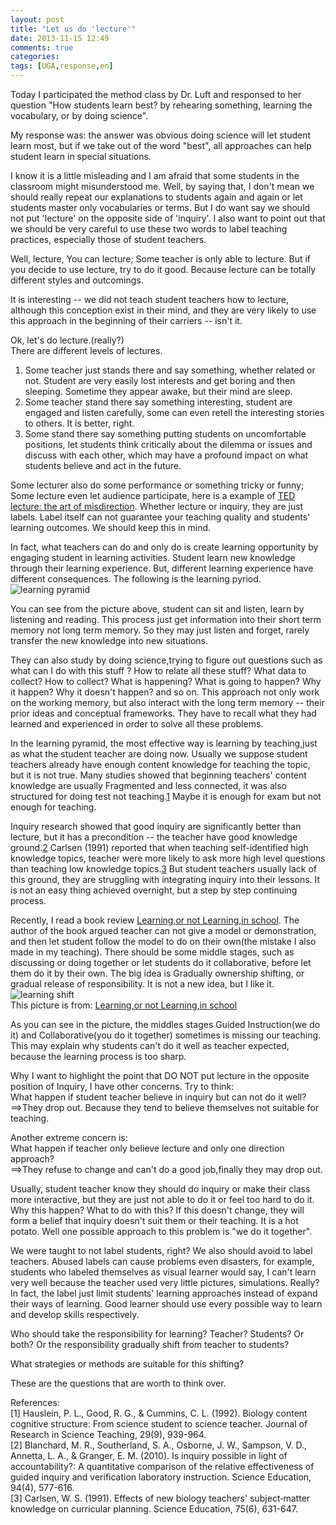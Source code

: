 ```yaml
---
layout: post
title: "Let us do 'lecture'"
date: 2013-11-15 12:49
comments: true
categories: 
tags: [UGA,response,en]
---
```

Today I participated the method class by Dr. Luft and responsed to her question "How students learn best? by rehearing something, learning the vocabulary, or by doing science".  

My response was: the answer was obvious doing science will let student learn most, but if we take out of the word "best", all approaches can help student learn in special situations.  

I know it is a little misleading and I am afraid that some students in the classroom might misunderstood me. Well, by saying that, I don't mean we should really repeat our explanations to students again and again or let students master only vocabularies or terms. But I do want say we should not put 'lecture' on the opposite side of 'inquiry'. I also want to point out that we should be very careful to use these two words to label teaching practices, especially those of student teachers. 

Well, lecture, You can lecture; Some teacher is only able to lecture. But if you decide to use lecture, try to do it good. Because lecture can be totally different styles and outcomings.  

It is interesting -- we did not teach student teachers how to lecture, although this conception exist in their mind, and they are very likely to use this approach in the beginning of their carriers -- isn't it.  

Ok, let's do lecture.(really?)  
There are different levels of lectures.  
1.  Some teacher just stands there and say something, whether related or not. Student are very easily lost interests and get boring and then sleeping. Sometime they appear awake, but their mind are sleep.  
2.  Some teacher stand there say something interesting, student are engaged and listen carefully, some can even retell the interesting stories to others. It is better, right.  
3.  Some stand there say something putting students on uncomfortable positions, let students think critically about the dilemma or issues and discuss with each other, which may have a profound impact on what students believe and act in the future.  

Some lecturer also do some performance or something tricky or funny; Some lecture even let audience participate, here is a example of [TED lecture: the art of misdirection](http://www.youtube.com/watch?v=GZGY0wPAnus). Whether lecture or inquiry, they are just labels. Label itself can not guarantee your teaching quality and students' learning outcomes. We should keep this in mind.  

In fact, what teachers can do and only do is create learning opportunity by engaging student in learning activities. Student learn new knowledge through their learning experience. But, different learning experience have different consequences. The following is the learning pyriod.  
![learning pyramid](https://raw.github.com/lukezhg/Freyja/master/learningpyramid.png)  

You can see from the picture above, student can sit and listen, learn by listening and reading. This process just get information into their short term memory not long term memory. So they may just listen and forget, rarely transfer the new knowledge into new situations.  

They can also study by doing science,trying to figure out questions such as what can I do with this stuff ? How to relate all these stuff? What data to collect? How to collect? What is happening? What is going to happen? Why it happen? Why it doesn't happen? and so on. This approach not only work on the working memory, but also interact with the long term memory -- their prior ideas and conceptual frameworks. They have to recall what they had learned and experienced in order to solve all these problems.  

In the learning pyramid, the most effective way is learning by teaching,just as what the student teacher are doing now. Usually we suppose student teachers already have enough content knowledge for teaching the topic, but it is not true. Many studies showed that beginning teachers' content knowledge are usually Fragmented and less connected, it was also structured for doing test not teaching.[1](#1) Maybe it is enough for exam but not enough for teaching.  

Inquiry research showed that good inquiry are significantly better than lecture, but it has a precondition -- the teacher have good knowledge ground.[2](#2) Carlsen (1991) reported that when teaching self-identified high knowledge topics, teacher were more likely to ask more high level questions than teaching low knowledge topics.[3](#3) But student teachers usually lack of this ground, they are struggling with integrating inquiry into their lessons. It is not an easy thing achieved overnight, but a step by step continuing process.  

Recently, I read a book review [Learning,or not Learning,in school](http://www.ascd.org/publications/books/108010/chapters/Learning,-or-Not-Learning,-in-School.aspx). The author of the book argued teacher can not give a model or demonstration, and then let student follow the model to do on their own(the mistake I also made in my teaching). There should be some middle stages, such as discussing or doing together or let students do it collaborative, before let them do it by their own. The big idea is Gradually ownership shifting, or gradual release of responsibility. It is not a new idea, but I like it.  
![learning shift](https://raw.github.com/lukezhg/Freyja/master/learningshift.png)  
This picture is from: [Learning,or not Learning,in school](http://www.ascd.org/publications/books/108010/chapters/Learning,-or-Not-Learning,-in-School.aspx)  

As you can see in the picture, the middles stages Guided Instruction(we do it) and Collaborative(you do it together) sometimes is missing our teaching. This may explain why students can't do it well as teacher expected, because the learning process is too sharp.  

Why I want to highlight the point that DO NOT put lecture in the opposite position of Inquiry, I have other concerns. Try to think:  
What happen if student teacher believe in inquiry but can not do it well?  
==>They drop out. Because they tend to believe themselves not suitable for teaching.  

Another extreme concern is:  
What happen if teacher only believe lecture and only one direction approach?  
==>They refuse to change and can't do a good job,finally they may drop out.  

Usually, student teacher know they should do inquiry or make their class more interactive, but they are just not able to do it or feel too hard to do it. Why this happen? What to do with this? If this doesn't change, they will form a belief that inquiry doesn't suit them or their teaching. It is a hot potato. Well one possible approach to this problem is "we do it together".  

We were taught to not label students, right? We also should avoid to label teachers. Abused labels can cause problems even disasters, for example, students who labeled themselves as visual learner would say, I can't learn very well because the teacher used very little pictures, simulations. Really? In fact, the label just limit students' learning approaches instead of expand their ways of learning. Good learner should use every possible way to learn and develop skills respectively.  

Who should take the responsibility for learning? Teacher? Students? Or both? Or the responsibility gradually shift from teacher to students?  

What strategies or methods are suitable for this shifting?  

These are the questions that are worth to think over.  

References:  
<a id="1">[1]</a> Hauslein, P. L., Good, R. G., & Cummins, C. L. (1992). Biology content cognitive structure: From science student to science teacher. Journal of Research in Science Teaching, 29(9), 939-964.  
<a id="2">[2]</a> Blanchard, M. R., Southerland, S. A., Osborne, J. W., Sampson, V. D., Annetta, L. A., & Granger, E. M. (2010). Is inquiry possible in light of accountability?: A quantitative comparison of the relative effectiveness of guided inquiry and verification laboratory instruction. Science Education, 94(4), 577-616.  
<a id="3">[3]</a> Carlsen, W. S. (1991). Effects of new biology teachers' subject‐matter knowledge on curricular planning. Science Education, 75(6), 631-647.  